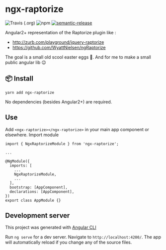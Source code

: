# ngx-raptorize

![Travis (.org)](https://img.shields.io/travis/ThibaudAv/ngx-raptorize)
![npm](https://img.shields.io/npm/v/ngx-raptorize)
[![semantic-release](https://img.shields.io/badge/%20%20%F0%9F%93%A6%F0%9F%9A%80-semantic--release-e10079.svg)](https://github.com/semantic-release/semantic-release)

Angular2+ representation of the Raptorize plugin like :

- http://zurb.com/playground/jquery-raptorize
- https://github.com/WyattNielsen/ngRaptorize

The goal is a small old scool easter eggs 🥚. And for me to make a small public angular lib 😉

## 📦 Install

`yarn add ngx-raptorize`

No dependencies (besides Angular2+) are required.

## Use

Add `<ngx-raptorize></ngx-raptorize>` in your main app component or elsewhere.
Import module

```
import { NgxRaptorizeModule } from 'ngx-raptorize';

...

@NgModule({
  imports: [
    ...
    NgxRaptorizeModule,
    ...
  ],
  bootstrap: [AppComponent],
  declarations: [AppComponent],
})
export class AppModule {}
```

## Development server

This project was generated with [Angular CLI](https://github.com/angular/angular-cli)

Run `ng serve` for a dev server. Navigate to `http://localhost:4200/`. The app will automatically reload if you change any of the source files.
